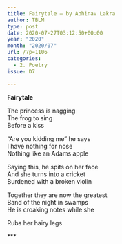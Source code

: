 ```yaml
---
title: Fairytale – by Abhinav Lakra
author: TBLM
type: post
date: 2020-07-27T03:12:50+00:00
year: "2020"
month: "2020/07"
url: /?p=1106
categories:
  - 2. Poetry
issue: D7

---
```

**Fairytale**

The princess is nagging  
The frog to sing  
Before a kiss

&#8220;Are you kidding me&#8221; he says  
I have nothing for nose  
Nothing like an Adams apple

Saying this, he spits on her face  
And she turns into a cricket  
Burdened with a broken violin

Together they are now the greatest  
Band of the night in swamps  
He is croaking notes while she

Rubs her hairy legs

\***

